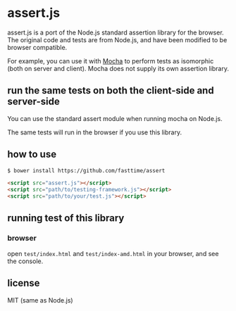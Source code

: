 # assert.js

assert.js is a port of the Node.js standard assertion library for the browser.
The original code and tests are from Node.js, and have been modified to be browser compatible.

For example, you can use it with [Mocha](https://github.com/mochajs/mocha) to perform tests as
isomorphic (both on server and client). Mocha does not supply its own assertion library.

## run the same tests on both the client-side and server-side

You can use the standard assert module when running mocha on Node.js.

The same tests will run in the browser if you use this library.

## how to use

```sh
$ bower install https://github.com/fasttime/assert
```

```html
<script src="assert.js"></script>
<script src="path/to/testing-framework.js"></script>
<script src="path/to/your/test.js"></script>
```

## running test of this library

### browser

open ```test/index.html``` and ```test/index-amd.html``` in your browser,
and see the console.

## license

MIT (same as Node.js)
